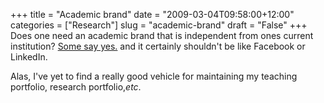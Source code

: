 +++
title = "Academic brand"
date = "2009-03-04T09:58:00+12:00"
categories = ["Research"]
slug = "academic-brand"
draft = "False"
+++
Does one need an academic brand that is independent from ones
current institution? [Some say yes.](https://academhack.outsidethetext.com/home/2009/academic-branding-and-portfolio-control/)
and it certainly shouldn't be like Facebook or LinkedIn.

Alas, I've yet to find a really good vehicle for maintaining my
teaching portfolio, research portfolio,_etc_.

